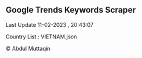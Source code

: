 

## Google Trends Keywords Scraper 
 
Last Update 11-02-2023 , 20:43:07

Country List :
VIETNAM.json



© Abdul Muttaqin 
